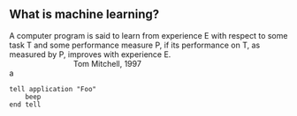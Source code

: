 ## What is machine learning?

  A computer program is said to learn from experience E with respect to some task T and some performance measure P, if its performance on T, as measured by P, improves with experience E.  
&emsp;&emsp;&emsp;&emsp;&emsp;&emsp;&emsp;&emsp; Tom Mitchell, 1997  
  a
<pre><code>tell application "Foo"
    beep
end tell
</code></pre>                                               
